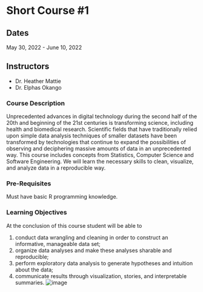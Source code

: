# Short Course #1

## Dates
May 30, 2022 - June 10, 2022

## Instructors
* Dr. Heather Mattie
* Dr. Elphas Okango

### Course Description
Unprecedented advances in digital technology during the second half of the 20th and beginning of the 21st centuries is transforming science, including health and biomedical research. Scientific fields that have traditionally relied upon simple data analysis techniques of smaller datasets have been transformed by technologies that continue to expand the possibilities of observing and deciphering massive amounts of data in an unprecedented way. This course includes concepts from Statistics, Computer Science and Software Engineering. We will learn the necessary skills to clean, visualize, and analyze data in a reproducible way. 

### Pre-Requisites 
Must have basic R programming knowledge. 

### Learning Objectives 
At the conclusion of this course student will be able to 

1) conduct data wrangling and cleaning in order to construct an informative, manageable data set; 
2) organize data analyses and make these analyses sharable and reproducible; 
3) perform exploratory data analysis to generate hypotheses and intuition about the data; 
4) communicate results through visualization, stories, and interpretable summaries.
![image](https://user-images.githubusercontent.com/13842085/169852724-04d94b17-76e9-4648-a226-9cd078b3e9c3.png)

